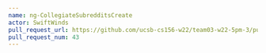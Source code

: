 ```yaml
---
name: ng-CollegiateSubredditsCreate
actor: SwiftWinds
pull_request_url: https://github.com/ucsb-cs156-w22/team03-w22-5pm-3/pull/43
pull_request_num: 43
---
```

